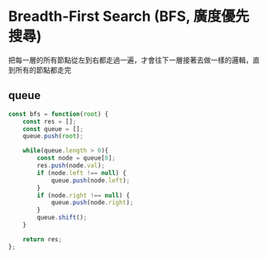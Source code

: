 # Breadth-First Search (BFS, 廣度優先搜尋)

把每一層的所有節點從左到右都走過一遍，才會往下一層接著去做一樣的邏輯，直到所有的節點都走完

## queue

```js
const bfs = function(root) {
    const res = [];
    const queue = []; 
    queue.push(root);

    while(queue.length > 0){
        const node = queue[0];
        res.push(node.val);
        if (node.left !== null) {
            queue.push(node.left);
        }
        if (node.right !== null) {
            queue.push(node.right);
        }
        queue.shift();
    } 

    return res;
};
```
